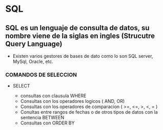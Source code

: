 # SQL

## SQL es un lenguaje de consulta de datos, su nombre viene de la siglas en ingles (Strucutre Query Language)
- Existen varios gestores de bases de dato como lo son SQL server, MySql, Oracle, etc.

### COMANDOS DE SELECCION
    
- SELECT

    - consultas con clausula WHERE 
    - Consultas con los operadores logicos ( AND, OR)
    - Consultas con los operadores de comparacion ( >=, <=, >, <, = )
    - Conultas entre rangos de fechas o de otros tipos de datos con la sentencia BETWEEN
    - Consultas con ORDER BY